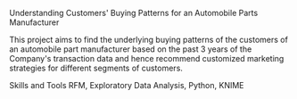 Understanding Customers' Buying Patterns for an Automobile Parts Manufacturer

This project aims to find the underlying buying patterns of the customers of an automobile part manufacturer based on the past 3 years of the Company's transaction data and hence recommend customized marketing strategies for different segments of customers.

Skills and Tools
RFM, Exploratory Data Analysis, Python, KNIME
